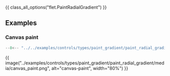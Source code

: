 {{ class_all_options("flet.PaintRadialGradient") }}

## Examples

### Canvas paint

```python
--8<-- "../../examples/controls/types/paint_gradient/paint_radial_gradient/canvas_paint.py"
```

{{ image("../examples/controls/types/paint_gradient/paint_radial_gradient/media/canvas_paint.png", alt="canvas-paint", width="80%") }}
